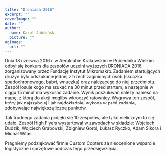 ```yaml
---
title: "Droniada 2016"
excerpt: ""
coverImage: ""
date: ""
author:
  name: Karol Jabłoński
  picture: ""
ogImage:
  url: ""
---
```


Dnia 18 czerwca 2016 r. w Aeroklubie Krakowskim w Pobiedniku Wielkim odbył się konkurs dla zespołów uczelni wyższych DRONIADA 2016 zorganizowany przez Fundację Instytut Mikromakro. Zadaniem startujących drużyn było odszukanie jednej z trzech zaginionych osób (skoczka spadochronowego, babci, wnuczka) oraz należącego do niej przedmiotu. Zespół losuje kogo ma szukać na 30 minut przed startem, a następnie w ciągu 15 minut ma wykonać zadanie. Wynik poszukiwań należy nanieść na mapę, z którą do akcji mogliby wkroczyć ratownicy. Wygrywa ten zespół, który jak najszybciej i jak najdokładniej wykona w pełni zadanie, zdobywając największą liczbę punktów.

Tak trudnego zadania podjęło się 10 zespołów, ale tylko nielicznym to się udało. Zespół High Flyers wystartował w zawodach w składzie: Wojciech Dudzik, Wojciech Grabowski, Zbigniew Gorol, Łukasz Ryczko, Adam Sikora i Michał Witas.

Pragniemy podziękować firmie Custom Copters za nieocenione wsparcie logistyczne i sprzętowe podczas tego przedsięwzięcia.
